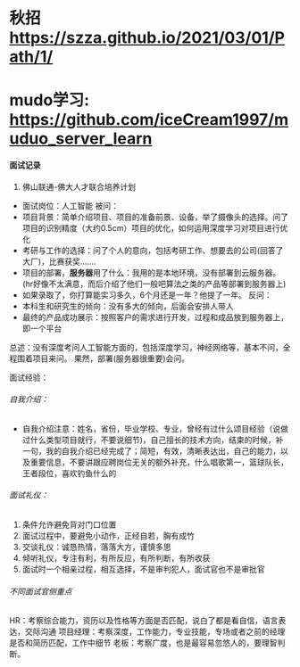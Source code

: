 # 秋招 https://szza.github.io/2021/03/01/Path/1/
# mudo学习: https://github.com/iceCream1997/muduo_server_learn

#### 面试记录

1. 佛山联通-佛大人才联合培养计划
* 面试岗位：人工智能
被问：
* 项目背景：简单介绍项目、项目的准备前景、设备，举了摄像头的选择。问了项目的识别精度（大约0.5cm）项目的优化，如何运用深度学习对项目进行优化
* 考研与工作的选择：问了个人的意向，包括考研工作、想要去的公司(回答了大厂)，比赛获奖.......
* 项目的部署，**服务器**用了什么：我用的是本地环境，没有部署到云服务器。(hr好像不太满意，而后介绍了他们一般吧算法之类的产品等部署到服务器上)
* 如果录取了，你打算能实习多久，6个月还是一年？他提了一年。
反问：
* 本科生和研究生的倾向：没有多大的倾向，后面会安排人带人
* 最终的产品成功展示：按照客户的需求进行开发，过程和成品放到服务器上，即一个平台

总述：没有深度考问人工智能方面的，包括深度学习，神经网络等，基本不问，全程围着项目来问。 
果然，部署(服务器很重要)会问。

面试经验：
###### 自我介绍：
* 自我介绍注意：姓名，省份，毕业学校、专业，曾经有过什么颂目经验（说做过什么类型项目就行，不要说细节)，自己擅长的技术方向，结束的时候，补一句，我的自我介绍已经完成了；简短，有效，清晰表达出，自己的能力，以及重要信息，不要讲跟应聘岗位无关的额外补充，什么唱歌第一，篮球队长，王者段位，喜欢钓鱼什么的
###### 面试礼仪：
1. 条件允许避免背对门口位置
2. 面试过程中，要避免小动作，正经自若，胸有成竹
3. 交谈礼仪：诚恳热情，落落大方，谨慎多思
4. 倾听礼仪，专注有利，有所反应，有所判断，有所收获
5. 面试时一个相亲过程，相互选择，不是审判犯人，面试官也不是审批官
###### 不同面试官侧重点
HR：考察综合能力，资历以及性格等方面是否匹配，说白了都是看自信，语言表达，交际沟通
项目经理：考察深度，工作能力，专业技能，专场或者之前的经理是否和简历匹配，工作中细节
老板：考察广度，也是最容易忽悠人的，要理智判断。
